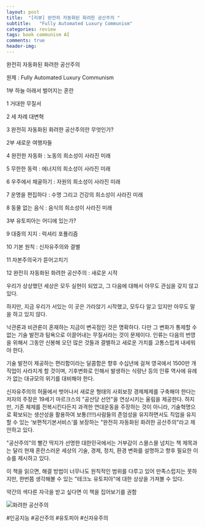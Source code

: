 ```yaml
---
layout: post
title:  "[리뷰] 완전히 자동화된 화려한 공산주의 "
subtitle:   "Fully Automated Luxury Communism"
categories: review
tags: book communism AI
comments: true
header-img: 
---
```


완전히 자동화된 화려한 공산주의

원제 : Fully Automated Luxury Communism

1부 하늘 아래서 벌어지는 혼란

1 거대한 무질서

2 세 차례 대변혁

3 완전히 자동화된 화려한 공산주의란 무엇인가?

2부 새로운 여행자들

4 완전한 자동화 : 노동의 희소성이 사라진 미래

5 무한한 동력 : 에너지의 희소성이 사라진 미래

6 우주에서 채굴하기 : 자원의 희소성이 사라진 미래

7 운명을 편집하다 : 수명 그리고 건강의 희소성이 사라진 미래

8 동물 없는 음식 : 음식의 희소성이 사라진 미래

3부 유토피아는 어디에 있는가?

9 대중의 지지 : 럭셔리 포퓰리즘

10 기본 원칙 : 신자유주의와 결별

11 자본주의국가 뜯어고치기

12 완전히 자동화된 화려한 공산주의 : 새로운 시작

우리가 상상했던 세상은 모두 실현이 되었고, 그 다음에 대해서 아무도 관심을 갖지 않고 있다.

하지만, 지금 우리가 서있는 이 곳은 가라앉기 시작했고, 모두다 알고 있지만 아무도 말을 하고 있지 않다.

낙관론과 비관론이 혼재하는 지금이 변곡점인 것은 명확하다. 다만 그 변화가 통제할 수 없는 기술 발전과 탐욕으로 이끌어내는 무질서라는 것이 문제이다. 인류는 다음의 번영을 위해서 그동안 신봉해 오던 많은 것들과 결별하고 새로운 가치를 고통스럽게 내세워야 한다.

기술 발전이 제공하는 편리함이라는 달콤함은 향후 수십년에 걸쳐 영국에서 1500만 개 직업이 사라지게 할 것이며, 기후변화로 인해서 발생하는 식량난 등의 인류 역사에 유례가 없는 대규모의 위기를 대비해야 한다.

신자유주의의 허울에서 벗어나서 새로운 형태의 사회보장 경제체제를 구축해야 한다는 저자의 주장은 19세기 마르크스의 "공산당 선언"을 연상시키는 울림을 제공한다. 하지만, 기존 체제를 전복시킨다든지 과격한 연대운동을 주장하는 것이 아니라, 기술혁명으로 확보되는 생산성을 활용하여 보통(!!!!)사람들의 존엄성을 유지하면서도 직업을 유지할 수 있는 ‘보편적기본서비스’를 보장하는 "완전히 자동화된 화려한 공산주의"라고 제안하고 있다.

"공산주의"의 빨간 딱지가 선명한 대한민국에서는 거부감이 스믈스믈 넘치는 책 제목과는 달리 현재 혼란스러운 세상의 기술, 경제, 정치, 환경 변화를 설명하고 향후 필요한 이슈를 제시하고 있다.

이 책을 읽으면, 해결 방법이 너무나도 원칙적인 범위를 다루고 있어 만족스럽지는 못하지만, 한번쯤 생각해볼 수 있는 "테크노 유토피아"에 대한 상상을 가져볼 수 있다.

약간의 색다른 자극을 받고 싶다면 이 책을 집어보기를 권함

![화려한 공산주의](https://youngsungson.github.io/assets/img/review/20220511-review-book.jpg)

#인공지능 #공산주의 #유토피아 #신자유주의 
